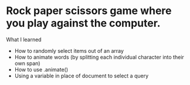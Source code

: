# Rock paper scissors game where you play against the computer.

What I learned


<ul> 
<li> How to randomly select items out of an array
<li> How to animate words (by splitting each individual character into their own span)
<li> How to use .animate() 
<li> Using a variable in place of document to select a query
</ul>
